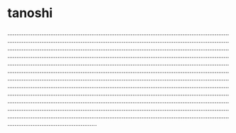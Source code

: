 # tanoshi
..................................................................................................................................................................................................................................................................................................................................................................................................................................................................................................................................................................................................................................................................................................................................................................................................................................................................................................................................................................................................................................................................................................................................................................................................................................................................................................................................................................................................................................................................................................................................................................................................